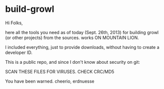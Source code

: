 build-growl
===========

Hi Folks,

here all the tools you need as of today (Sept. 26th, 2013) 
for building growl (or other projects) from the sources.
works ON MOUNTAIN LION.

I included everything, just to provide downloads, without having 
to create a developer ID.

This is a public repo, and since I don't know about security on git:

SCAN THESE FILES FOR VIRUSES.
CHECK CRC/MD5

You have been warned.
cheerio, erdnuesse